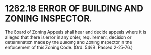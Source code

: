 1262.18 ERROR OF BUILDING AND ZONING INSPECTOR.
===============================================

The Board of Zoning Appeals shall hear and decide appeals where it is
alleged that there is error in any order, requirement, decision or
determination made by the Building and Zoning Inspector in the
enforcement of this Zoning Code. (Ord. 546B. Passed 2-25-76.)
